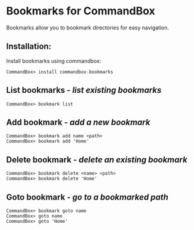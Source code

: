# Bookmarks for CommandBox

Bookmarks allow you to bookmark directories for easy navigation. 

## Installation:

Install bookmarks using commandbox:

```
CommandBox> install commandbox-bookmarks
```

## List bookmarks - *list existing bookmarks*

```
CommandBox> bookmark list
```

## Add bookmark - *add a new bookmark*

```
CommandBox> bookmark add name <path>
CommandBox> bookmark add 'Home'
```

## Delete bookmark - *delete an existing bookmark*

```
CommandBox> bookmark delete <name> <path>
CommandBox> bookmark delete 'Home'
```

## Goto bookmark - *go to a bookmarked path*

```
CommandBox> bookmark goto name
CommandBox> goto name
CommandBox> goto 'Home'
```
